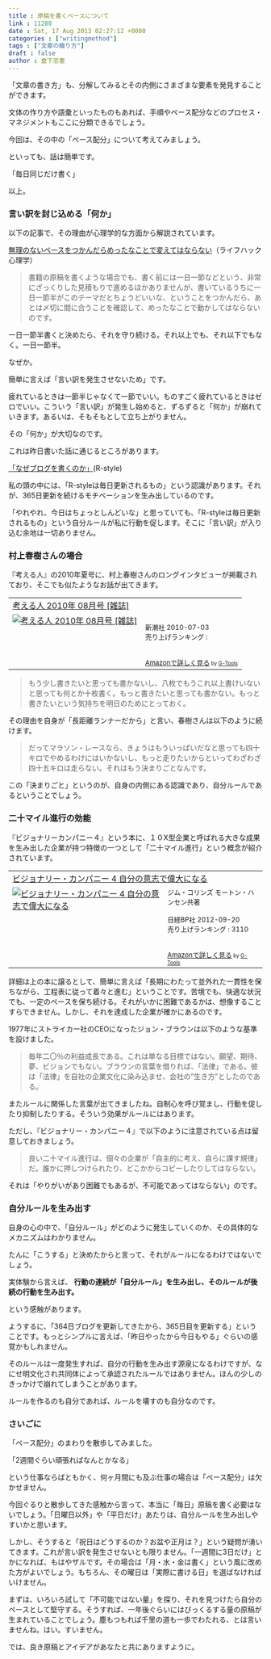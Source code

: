 ```yaml
---
title : 原稿を書くペースについて
link : 11280
date : Sat, 17 Aug 2013 02:27:12 +0000
categories : ["writingmethod"]
tags : ["文章の織り方"]
draft : false
author : 倉下忠憲
---
```


「文章の書き方」も、分解してみるとその内側にさまざまな要素を発見することができます。

文体の作り方や語彙といったものもあれば、手順やペース配分などのプロセス・マネジメントもここに分類できるでしょう。

今回は、その中の「ペース配分」について考えてみましょう。

といっても、話は簡単です。

「毎日同じだけ書く」

以上。

<H3>言い訳を封じ込める「何か」</H3>以下の記事で、その理由が心理学的な方面から解説されています。

<a href="http://mindhack.sakura.ne.jp/archives/890" target="_blank">無理のないペースをつかんだらめったなことで変えてはならない</a>（ライフハック心理学）

<blockquote>
書籍の原稿を書くような場合でも、書く前には一日一節などという、非常にざっくりした見積もりで進めるほかありませんが、書いているうちに一日一節半がこのテーマだとちょうどいいな、ということをつかんだら、あとは〆切に間に合うことを確認して、めったなことで動かしてはならないのです。
</blockquote>

一日一節半書くと決めたら、それを守り続ける。それ以上でも、それ以下でもなく。一日一節半。

なぜか。

簡単に言えば「言い訳を発生させないため」です。

疲れているときは一節半じゃなくて一節でいい。ものすごく疲れているときはゼロでいい。こういう「言い訳」が発生し始めると、ずるずると「何か」が崩れていきます。あるいは、そもそもとして立ち上がりません。

その「何か」が大切なのです。

これは昨日書いた話に通じるところがあります。

<a href="https://rashita.net/blog/?p=11274" target="_blank">「なぜブログを書くのか」</a>(R-style)

私の頭の中には、「R-styleは毎日更新されるもの」という認識があります。それが、365日更新を続けるモチベーションを生み出しているのです。

「やれやれ、今日はちょっとしんどいな」と思っていても、「R-styleは毎日更新されるもの」という自分ルールが私に行動を促します。そこに「言い訳」が入り込む余地は一切ありません。

<H3>村上春樹さんの場合</H3>『考える人』の2010年夏号に、村上春樹さんのロングインタビューが掲載されており、そこでも似たようなお話が出てきます。

<table  border="0" cellpadding="5"><tr><td colspan="2"><a href="http://www.amazon.co.jp/%E8%80%83%E3%81%88%E3%82%8B%E4%BA%BA-2010%E5%B9%B4-08%E6%9C%88%E5%8F%B7-%E9%9B%91%E8%AA%8C/dp/B003T0LLEW%3FSubscriptionId%3D15SMZCTB9V8NGR2TW082%26tag%3Drashita1000-22%26linkCode%3Dxm2%26camp%3D2025%26creative%3D165953%26creativeASIN%3DB003T0LLEW" target="_top">考える人 2010年 08月号 [雑誌]</a><img src="http://www.assoc-amazon.jp/e/ir?t=rashita1000-22&l=ur2&o=9" width="1" height="1" style="border: none;" alt="" /></td></tr><tr><td valign="top"><a href="http://www.amazon.co.jp/%E8%80%83%E3%81%88%E3%82%8B%E4%BA%BA-2010%E5%B9%B4-08%E6%9C%88%E5%8F%B7-%E9%9B%91%E8%AA%8C/dp/B003T0LLEW%3FSubscriptionId%3D15SMZCTB9V8NGR2TW082%26tag%3Drashita1000-22%26linkCode%3Dxm2%26camp%3D2025%26creative%3D165953%26creativeASIN%3DB003T0LLEW" target="_top"><img src="http://ecx.images-amazon.com/images/I/51ijyeXRTpL._SL160_.jpg" border="0" alt="考える人 2010年 08月号 [雑誌]" /></a></td><td valign="top"><font size="-1"><br />新潮社  2010-07-03<br />売り上げランキング : <br /><br /><br /><a href="http://www.amazon.co.jp/%E8%80%83%E3%81%88%E3%82%8B%E4%BA%BA-2010%E5%B9%B4-08%E6%9C%88%E5%8F%B7-%E9%9B%91%E8%AA%8C/dp/B003T0LLEW%3FSubscriptionId%3D15SMZCTB9V8NGR2TW082%26tag%3Drashita1000-22%26linkCode%3Dxm2%26camp%3D2025%26creative%3D165953%26creativeASIN%3DB003T0LLEW" target="_top">Amazonで詳しく見る</a></font><font size="-2"> by <a href="http://www.goodpic.com/mt/aws/index.html" >G-Tools</a></font></td></tr></table>

<blockquote>
もう少し書きたいと思っても書かないし、八枚でもうこれ以上書けいないと思っても何とか十枚書く。もっと書きたいと思っても書かない。もっと書きたいという気持ちを明日のためにとっておく。
</blockquote>

その理由を自身が「長距離ランナーだから」と言い、春樹さんは以下のように続けます。

<blockquote>
だってマラソン・レースなら、きょうはもういっぱいだなと思っても四十キロでやめるわけにはいかないし、もっと走りたいからといってわざわざ四十五キロは走らない。それはもう決まりごとなんです。
</blockquote>

この「決まりごと」というのが、自身の内側にある認識であり、自分ルールであるということでしょう。

<H3>二十マイル進行の効能</H3>『ビジョナリーカンパニー４』という本に、１０X型企業と呼ばれる大きな成果を生み出した企業が持つ特徴の一つとして「二十マイル進行」という概念が紹介されています。

<table  border="0" cellpadding="5"><tr><td colspan="2"><a href="http://www.amazon.co.jp/%E3%83%93%E3%82%B8%E3%83%A7%E3%83%8A%E3%83%AA%E3%83%BC%E3%83%BB%E3%82%AB%E3%83%B3%E3%83%91%E3%83%8B%E3%83%BC-4-%E8%87%AA%E5%88%86%E3%81%AE%E6%84%8F%E5%BF%97%E3%81%A7%E5%81%89%E5%A4%A7%E3%81%AB%E3%81%AA%E3%82%8B-%E3%82%B8%E3%83%A0%E3%83%BB%E3%82%B3%E3%83%AA%E3%83%B3%E3%82%BA/dp/4822249239%3FSubscriptionId%3D15SMZCTB9V8NGR2TW082%26tag%3Drashita1000-22%26linkCode%3Dxm2%26camp%3D2025%26creative%3D165953%26creativeASIN%3D4822249239" target="_top">ビジョナリー・カンパニー 4 自分の意志で偉大になる</a><img src="http://www.assoc-amazon.jp/e/ir?t=rashita1000-22&l=ur2&o=9" width="1" height="1" style="border: none;" alt="" /></td></tr><tr><td valign="top"><a href="http://www.amazon.co.jp/%E3%83%93%E3%82%B8%E3%83%A7%E3%83%8A%E3%83%AA%E3%83%BC%E3%83%BB%E3%82%AB%E3%83%B3%E3%83%91%E3%83%8B%E3%83%BC-4-%E8%87%AA%E5%88%86%E3%81%AE%E6%84%8F%E5%BF%97%E3%81%A7%E5%81%89%E5%A4%A7%E3%81%AB%E3%81%AA%E3%82%8B-%E3%82%B8%E3%83%A0%E3%83%BB%E3%82%B3%E3%83%AA%E3%83%B3%E3%82%BA/dp/4822249239%3FSubscriptionId%3D15SMZCTB9V8NGR2TW082%26tag%3Drashita1000-22%26linkCode%3Dxm2%26camp%3D2025%26creative%3D165953%26creativeASIN%3D4822249239" target="_top"><img src="http://ecx.images-amazon.com/images/I/51uzPtJXVcL._SL160_.jpg" border="0" alt="ビジョナリー・カンパニー 4 自分の意志で偉大になる" /></a></td><td valign="top"><font size="-1">ジム・コリンズ モートン・ハンセン共著 <br /><br />日経BP社  2012-09-20<br />売り上げランキング : 3110<br /><br /><br /><a href="http://www.amazon.co.jp/%E3%83%93%E3%82%B8%E3%83%A7%E3%83%8A%E3%83%AA%E3%83%BC%E3%83%BB%E3%82%AB%E3%83%B3%E3%83%91%E3%83%8B%E3%83%BC-4-%E8%87%AA%E5%88%86%E3%81%AE%E6%84%8F%E5%BF%97%E3%81%A7%E5%81%89%E5%A4%A7%E3%81%AB%E3%81%AA%E3%82%8B-%E3%82%B8%E3%83%A0%E3%83%BB%E3%82%B3%E3%83%AA%E3%83%B3%E3%82%BA/dp/4822249239%3FSubscriptionId%3D15SMZCTB9V8NGR2TW082%26tag%3Drashita1000-22%26linkCode%3Dxm2%26camp%3D2025%26creative%3D165953%26creativeASIN%3D4822249239" target="_top">Amazonで詳しく見る</a></font><font size="-2"> by <a href="http://www.goodpic.com/mt/aws/index.html" >G-Tools</a></font></td></tr></table>

詳細は上の本に譲るとして、簡単に言えば「長期にわたって並外れた一貫性を保ちながら、工程表に従って着々と進む」ということです。苦境でも、快適な状況でも、一定のペースを保ち続ける。それがいかに困難であるかは、想像することすらできません。しかし、それを達成した企業が確かにあるのです。

1977年にストライカー社のCEOになったジョン・ブラウンは以下のような基準を設けました。

<blockquote>
毎年二〇％の利益成長である。これは単なる目標ではない。願望、期待、夢、ビジョンでもない。ブラウンの言葉を借りれば、「法律」である。彼は「法律」を自社の企業文化に染み込ませ、会社の”生き方”としたのである。
</blockquote>

またルールに関係した言葉が出てきましたね。自制心を呼び覚まし、行動を促したり抑制したりする。そういう効果がルールにはあります。

ただし、『ビジョナリー・カンパニー４』で以下のように注意されている点は留意しておきましょう。

<blockquote>
良い二十マイル進行は、個々の企業が「自主的に考え、自らに課す規律」だ。誰かに押しつけられたり、どこかからコピーしたりしてはならない。
</blockquote>

それは「やりがいがあり困難でもあるが、不可能であってはならない」のです。

<H3>自分ルールを生み出す</H3>自身の心の中で、「自分ルール」がどのように発生していくのか、その具体的なメカニズムはわかりません。

たんに「こうする」と決めたからと言って、それがルールになるわけではないでしょう。

実体験から言えば、
<strong>
行動の連続が「自分ルール」を生み出し、そのルールが後続の行動を生み出す。</strong>

という感触があります。

ようするに、「364日ブログを更新してきたから、365日目を更新する」ということです。もっとシンプルに言えば、「昨日やったから今日もやる」ぐらいの感覚かもしれません。

そのルールは一度発生すれば、自分の行動を生み出す源泉になるわけですが、なにせ明文化され共同体によって承認されたルールではありません。ほんの少しのきっかけで崩れてしまうことがあります。

ルールを作るのも自分であれば、ルールを壊すのも自分なのです。

<H3>さいごに</H3>「ペース配分」のまわりを散歩してみました。

「2週間ぐらい頑張ればなんとかなる」

という仕事ならばともかく、何ヶ月間にも及ぶ仕事の場合は「ペース配分」は欠かせません。

今回ぐるりと散歩してきた感触から言って、本当に「毎日」原稿を書く必要はないでしょう。「日曜日以外」や「平日だけ」あたりは、自分ルールを生み出しやすいかと思います。

しかし、そうすると「祝日はどうするのか？お盆や正月は？」という疑問が湧いてきます。これが言い訳を発生させないとも限りません。「一週間に3日だけ」とかになれば、もはやザルです。その場合は「月・水・金は書く」という風に改めた方がよいでしょう。もちろん、その曜日は「実際に書ける日」を選ばなければいけません。

まずは、いろいろ試して「不可能ではない量」を探り、それを見つけたら自分のペースとして堅守する。そうすれば、一年後ぐらいにはびっくるする量の原稿が生まれていることでしょう。塵もつもれば千里の道も一歩でわたれる、とは言いませんね。はい。すいません。

では、良き原稿とアイデアがあなたと共にありますように。